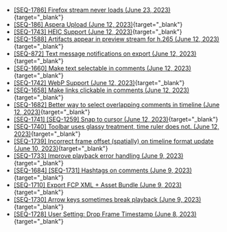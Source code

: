 - [[SEQ-1786] Firefox stream never loads (June 23, 2023)](https://github.com/sequencefilm/docs-and-issues/issues/41){target="_blank"}
- [[SEQ-186] Aspera Upload (June 12, 2023)](https://github.com/sequencefilm/docs-and-issues/issues/20){target="_blank"}
- [[SEQ-1743] HEIC Support (June 12, 2023)](https://github.com/sequencefilm/docs-and-issues/issues/19){target="_blank"}
- [[SEQ-1588] Artifacts appear in preview stream for h.265 (June 12, 2023)](https://github.com/sequencefilm/docs-and-issues/issues/18){target="_blank"}
- [[SEQ-872] Text message notifications on export (June 12, 2023)](https://github.com/sequencefilm/docs-and-issues/issues/17){target="_blank"}
- [[SEQ-1660] Make text selectable in comments (June 12, 2023)](https://github.com/sequencefilm/docs-and-issues/issues/16){target="_blank"}
- [[SEQ-1742] WebP Support (June 12, 2023)](https://github.com/sequencefilm/docs-and-issues/issues/15){target="_blank"}
- [[SEQ-1658] Make links clickable in comments (June 12, 2023)](https://github.com/sequencefilm/docs-and-issues/issues/14){target="_blank"}
- [[SEQ-1682] Better way to select overlapping comments in timeline (June 12, 2023)](https://github.com/sequencefilm/docs-and-issues/issues/13){target="_blank"}
- [[SEQ-1741] [SEQ-1259] Snap to cursor (June 12, 2023)](https://github.com/sequencefilm/docs-and-issues/issues/12){target="_blank"}
- [[SEQ-1740] Toolbar uses glassy treatment, time ruler does not.  (June 12, 2023)](https://github.com/sequencefilm/docs-and-issues/issues/11){target="_blank"}
- [[SEQ-1739] Incorrect frame offset (spatially) on timeline format update (June 10, 2023)](https://github.com/sequencefilm/docs-and-issues/issues/10){target="_blank"}
- [[SEQ-1733] Improve playback error handling (June 9, 2023)](https://github.com/sequencefilm/docs-and-issues/issues/6){target="_blank"}
- [[SEQ-1684] [SEQ-1731] Hashtags on comments (June 9, 2023)](https://github.com/sequencefilm/docs-and-issues/issues/4){target="_blank"}
- [[SEQ-1710] Export FCP XML + Asset Bundle (June 9, 2023)](https://github.com/sequencefilm/docs-and-issues/issues/3){target="_blank"}
- [[SEQ-1730] Arrow keys sometimes break playback (June 9, 2023)](https://github.com/sequencefilm/docs-and-issues/issues/2){target="_blank"}
- [[SEQ-1728] User Setting: Drop Frame Timestamp (June 8, 2023)](https://github.com/sequencefilm/docs-and-issues/issues/1){target="_blank"}
